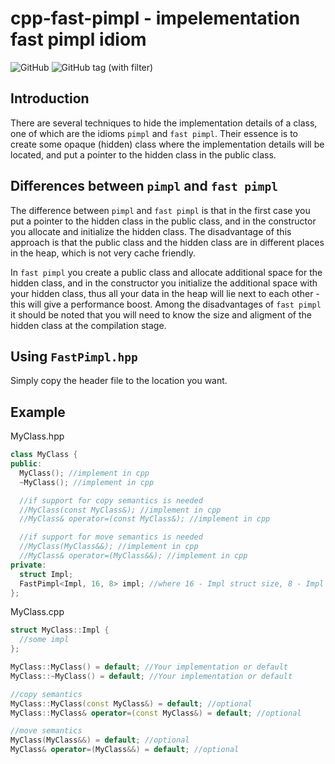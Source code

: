 # cpp-fast-pimpl - impelementation fast pimpl idiom

![GitHub](https://img.shields.io/github/license/sasichkamega/cpp-fast-pimpl)
![GitHub tag (with filter)](https://img.shields.io/github/v/tag/sasichkamega/cpp-fast-pimpl)


## Introduction

There are several techniques to hide the implementation details of a class, one of which are the idioms `pimpl`
and `fast pimpl`.
Their essence is to create some opaque (hidden) class where the implementation details will be located,
and put a pointer to the hidden class in the public class.

## Differences between `pimpl` and `fast pimpl`

The difference between `pimpl` and `fast pimpl` is that in the first case you put a pointer to the hidden class in the
public class, and in the constructor you allocate and initialize the hidden class. The disadvantage of this approach is
that the public class and the hidden class are in different places in the heap, which is not very cache friendly.

In `fast pimpl` you create a public class and allocate additional space for the hidden class, and in the constructor you
initialize the additional space with your hidden class, thus all your data in the heap will lie next to each other -
this will give a performance boost. Among the disadvantages of `fast pimpl` it should be noted that you will need to
know the size and aligment of the hidden class at the compilation stage.

## Using `FastPimpl.hpp`

Simply copy the header file to the location you want.

## Example

MyClass.hpp

```c++
class MyClass {
public:
  MyClass(); //implement in cpp
  ~MyClass(); //implement in cpp

  //if support for copy semantics is needed
  //MyClass(const MyClass&); //implement in cpp
  //MyClass& operator=(const MyClass&); //implement in cpp

  //if support for move semantics is needed
  //MyClass(MyClass&&); //implement in cpp
  //MyClass& operator=(MyClass&&); //implement in cpp
private:
  struct Impl;
  FastPimpl<Impl, 16, 8> impl; //where 16 - Impl struct size, 8 - Impl struct aligment 
};
```

MyClass.cpp

```c++
struct MyClass::Impl {
  //some impl
};

MyClass::MyClass() = default; //Your implementation or default
MyClass::~MyClass() = default; //Your implementation or default

//copy semantics
MyClass::MyClass(const MyClass&) = default; //optional
MyClass::MyClass& operator=(const MyClass&) = default; //optional

//move semantics
MyClass(MyClass&&) = default; //optional
MyClass& operator=(MyClass&&) = default; //optional
```

